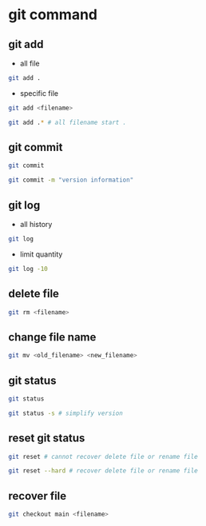 # git command

## git add

- all file

```zsh
git add .
```

- specific file

```zsh
git add <filename>

git add .* # all filename start .
```

## git commit

```zsh
git commit

git commit -m "version information"
```

## git log

- all history

```zsh
git log
```

- limit quantity

```zsh
git log -10
```

## delete file

```zsh
git rm <filename>
```

## change file name

```zsh
git mv <old_filename> <new_filename>
```

## git status

```zsh
git status

git status -s # simplify version
```

## reset git status

```zsh
git reset # cannot recover delete file or rename file

git reset --hard # recover delete file or rename file
```

## recover file

```zsh
git checkout main <filename>
```
